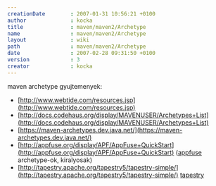 ```yaml
---
creationDate        : 2007-01-31 10:56:21 +0100 
author              : kocka 
title               : maven/maven2/Archetype 
name                : maven/maven2/Archetype 
layout              : wiki 
path                : maven/maven2/Archetype 
date                : 2007-02-28 09:31:50 +0100 
version             : 3 
creator             : kocka 
---
```

maven archetype gyujtemenyek:

*   [http://www.webtide.com/resources.jsp](http://www.webtide.com/resources.jsp)
*   [http://docs.codehaus.org/display/MAVENUSER/Archetypes+List](http://docs.codehaus.org/display/MAVENUSER/Archetypes+List)
*   [https://maven-archetypes.dev.java.net/](https://maven-archetypes.dev.java.net/)
*   [http://appfuse.org/display/APF/AppFuse+QuickStart](http://appfuse.org/display/APF/AppFuse+QuickStart) ([appfuse](../../appfuse.html) archetype-ok, kiralyosak)
*   [http://tapestry.apache.org/tapestry5/tapestry-simple/](http://tapestry.apache.org/tapestry5/tapestry-simple/) [tapestry](../../tapestry.html)

